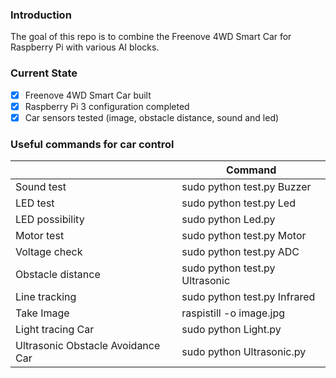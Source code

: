 ### Introduction
The goal of this repo is to combine the Freenove 4WD Smart Car for Raspberry Pi with various AI blocks.

### Current State
- [x] Freenove 4WD Smart Car built
- [x] Raspberry Pi 3 configuration completed
- [x] Car sensors tested (image, obstacle distance, sound and led)

### Useful commands for car control

|   | Command  |
|---|---|
| Sound test  | sudo python test.py Buzzer   |
| LED test | sudo python test.py Led |
| LED possibility | sudo python Led.py |
| Motor test  | sudo python test.py Motor  |
| Voltage check | sudo python test.py ADC  |
| Obstacle distance | sudo python test.py Ultrasonic  |
| Line tracking | sudo python test.py Infrared  |
| Take Image | raspistill -o image.jpg  |
| Light tracing Car | sudo python Light.py  |
| Ultrasonic Obstacle Avoidance Car | sudo python Ultrasonic.py  |
